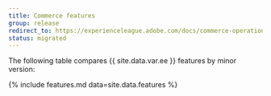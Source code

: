 ```yaml
---
title: Commerce features
group: release
redirect_to: https://experienceleague.adobe.com/docs/commerce-operations/release/features.html
status: migrated
---
```


The following table compares {{ site.data.var.ee }} features by minor version:

{% include features.md data=site.data.features %}
